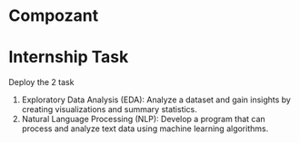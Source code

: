 # Compozant 
# Internship Task
Deploy the 2 task
1.	Exploratory Data Analysis (EDA): Analyze a dataset and gain insights by creating visualizations and summary statistics.
2.	Natural Language Processing (NLP): Develop a program that can process and analyze text data using machine learning algorithms. 
